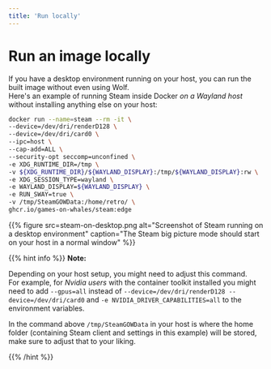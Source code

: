 ```yaml
---
title: 'Run locally'
---
```


# Run an image locally

If you have a desktop environment running on your host, you can run the built image without even using Wolf.  
Here's an example of running Steam inside Docker *on a Wayland host* without installing anything else on your host:

```bash
docker run --name=steam --rm -it \
--device=/dev/dri/renderD128 \
--device=/dev/dri/card0 \
--ipc=host \
--cap-add=ALL \
--security-opt seccomp=unconfined \
-e XDG_RUNTIME_DIR=/tmp \
-v ${XDG_RUNTIME_DIR}/${WAYLAND_DISPLAY}:/tmp/${WAYLAND_DISPLAY}:rw \
-e XDG_SESSION_TYPE=wayland \
-e WAYLAND_DISPLAY=${WAYLAND_DISPLAY} \
-e RUN_SWAY=true \
-v /tmp/SteamGOWData:/home/retro/ \
ghcr.io/games-on-whales/steam:edge
```

{{% figure
src=steam-on-desktop.png
alt="Screenshot of Steam running on a desktop environment"
caption="The Steam big picture mode should start on your host in a normal window" %}}

{{% hint info %}}
**Note:**

Depending on your host setup, you might need to adjust this command.  
For example, for *Nvidia users* with the container toolkit installed you might need to add `--gpus=all` instead of
`--device=/dev/dri/renderD128 --device=/dev/dri/card0` and `-e NVIDIA_DRIVER_CAPABILITIES=all` to the environment
variables.

In the command above `/tmp/SteamGOWData` in your host is where the home folder (containing Steam client and settings in
this example) will be stored, make sure to adjust that to your liking.

{{% /hint %}}
